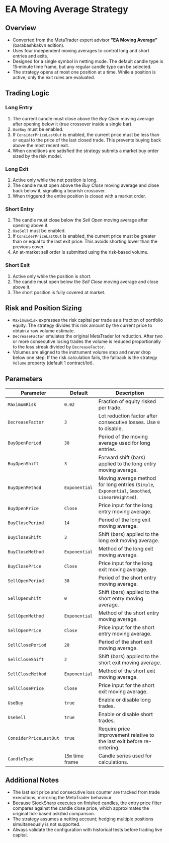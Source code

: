 # EA Moving Average Strategy

## Overview
- Converted from the MetaTrader expert advisor **"EA Moving Average"** (barabashkakvn edition).
- Uses four independent moving averages to control long and short entries and exits.
- Designed for a single symbol in netting mode. The default candle type is 15‑minute time frame, but any regular candle type can be selected.
- The strategy opens at most one position at a time. While a position is active, only the exit rules are evaluated.

## Trading Logic
### Long Entry
1. The current candle must close above the *Buy Open* moving average after opening below it (true crossover inside a single bar).
2. `UseBuy` must be enabled.
3. If `ConsiderPriceLastOut` is enabled, the current price must be less than or equal to the price of the last closed trade. This prevents buying back above the most recent exit.
4. When conditions are satisfied the strategy submits a market buy order sized by the risk model.

### Long Exit
1. Active only while the net position is long.
2. The candle must open above the *Buy Close* moving average and close back below it, signalling a bearish crossover.
3. When triggered the entire position is closed with a market order.

### Short Entry
1. The candle must close below the *Sell Open* moving average after opening above it.
2. `UseSell` must be enabled.
3. If `ConsiderPriceLastOut` is enabled, the current price must be greater than or equal to the last exit price. This avoids shorting lower than the previous cover.
4. An at-market sell order is submitted using the risk-based volume.

### Short Exit
1. Active only while the position is short.
2. The candle must open below the *Sell Close* moving average and close above it.
3. The short position is fully covered at market.

## Risk and Position Sizing
- `MaximumRisk` expresses the risk capital per trade as a fraction of portfolio equity. The strategy divides this risk amount by the current price to obtain a raw volume estimate.
- `DecreaseFactor` emulates the original MetaTrader lot reduction. After two or more consecutive losing trades the volume is reduced proportionally to the loss streak divided by `DecreaseFactor`.
- Volumes are aligned to the instrument volume step and never drop below one step. If the risk calculation fails, the fallback is the strategy `Volume` property (default 1 contract/lot).

## Parameters
| Parameter | Default | Description |
|-----------|---------|-------------|
| `MaximumRisk` | `0.02` | Fraction of equity risked per trade. |
| `DecreaseFactor` | `3` | Lot reduction factor after consecutive losses. Use `0` to disable. |
| `BuyOpenPeriod` | `30` | Period of the moving average used for long entries. |
| `BuyOpenShift` | `3` | Forward shift (bars) applied to the long entry moving average. |
| `BuyOpenMethod` | `Exponential` | Moving average method for long entries (`Simple`, `Exponential`, `Smoothed`, `LinearWeighted`). |
| `BuyOpenPrice` | `Close` | Price input for the long entry moving average. |
| `BuyClosePeriod` | `14` | Period of the long exit moving average. |
| `BuyCloseShift` | `3` | Shift (bars) applied to the long exit moving average. |
| `BuyCloseMethod` | `Exponential` | Method of the long exit moving average. |
| `BuyClosePrice` | `Close` | Price input for the long exit moving average. |
| `SellOpenPeriod` | `30` | Period of the short entry moving average. |
| `SellOpenShift` | `0` | Shift (bars) applied to the short entry moving average. |
| `SellOpenMethod` | `Exponential` | Method of the short entry moving average. |
| `SellOpenPrice` | `Close` | Price input for the short entry moving average. |
| `SellClosePeriod` | `20` | Period of the short exit moving average. |
| `SellCloseShift` | `2` | Shift (bars) applied to the short exit moving average. |
| `SellCloseMethod` | `Exponential` | Method of the short exit moving average. |
| `SellClosePrice` | `Close` | Price input for the short exit moving average. |
| `UseBuy` | `true` | Enable or disable long trades. |
| `UseSell` | `true` | Enable or disable short trades. |
| `ConsiderPriceLastOut` | `true` | Require price improvement relative to the last exit before re-entering. |
| `CandleType` | `15m` time frame | Candle series used for calculations. |

## Additional Notes
- The last exit price and consecutive loss counter are tracked from trade executions, mirroring the MetaTrader behaviour.
- Because StockSharp executes on finished candles, the entry price filter compares against the candle close price, which approximates the original tick-based ask/bid comparison.
- The strategy assumes a netting account; hedging multiple positions simultaneously is not supported.
- Always validate the configuration with historical tests before trading live capital.
